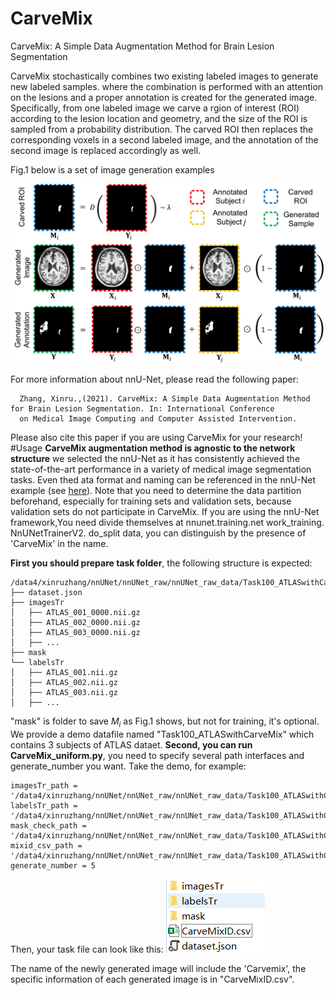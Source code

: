 # CarveMix
CarveMix: A Simple Data Augmentation Method for Brain Lesion Segmentation

CarveMix stochastically combines two existing labeled images to generate new labeled samples. where the combination is performed with an attention on the lesions and a proper annotation is created for the generated image. Specifically, from one labeled image we carve a rgion of interest (ROI) according to the lesion location and geometry, and
the size of the ROI is sampled from a probability distribution. The carved ROI then replaces the corresponding voxels in a second labeled image, and the annotation of the second image is replaced accordingly as well.

Fig.1 below is a set of image generation examples

![image](https://github.com/ZhangxinruBIT/CarveMix/blob/main/readme_Img/carve.png)

For more information about nnU-Net, please read the following paper:


      Zhang, Xinru.,(2021). CarveMix: A Simple Data Augmentation Method for Brain Lesion Segmentation. In: International Conference 
      on Medical Image Computing and Computer Assisted Intervention.

Please also cite this paper if you are using CarveMix for your research!
#Usage
**CarveMix augmentation method is agnostic to the network structure**
we selected the nnU-Net as it has consistently achieved the state-of-the-art performance in a variety of medical image segmentation tasks. Even thed ata format and naming can be referenced in the nnU-Net example (see [here](https://github.com/MIC-DKFZ/nnUNet.git)).
Note that you need to determine the data partition beforehand, especially for training sets and validation sets, because validation sets do not participate in CarveMix. If you are using the nnU-Net framework,You need  divide themselves at nnunet.training.net work_training. NnUNetTrainerV2. do_split data, you can distinguish by the presence of 'CarveMix' in the name.

**First you should prepare task folder**, the following structure is expected:

    /data4/xinruzhang/nnUNet/nnUNet_raw/nnUNet_raw_data/Task100_ATLASwithCarveMix/
    ├── dataset.json
    ├── imagesTr
    │   ├── ATLAS_001_0000.nii.gz
    │   ├── ATLAS_002_0000.nii.gz
    │   ├── ATLAS_003_0000.nii.gz
    │   ├── ...
    ├── mask
    └── labelsTr
    │   ├── ATLAS_001.nii.gz
    │   ├── ATLAS_002.nii.gz
    │   ├── ATLAS_003.nii.gz
    │   ├── ...
    
 "mask" is folder to save $M_i$ as Fig.1 shows, but not for training, it's optional. We provide a demo datafile named "Task100_ATLASwithCarveMix" which contains 3 subjects of ATLAS dataet.
 **Second, you can run CarveMix_uniform.py**, you need to specify several path interfaces and generate_number you want. Take the demo, for example:

    imagesTr_path = '/data4/xinruzhang/nnUNet/nnUNet_raw/nnUNet_raw_data/Task100_ATLASwithCarveMix/imagesTr'
    labelsTr_path = '/data4/xinruzhang/nnUNet/nnUNet_raw/nnUNet_raw_data/Task100_ATLASwithCarveMix/labelsTr'
    mask_check_path = '/data4/xinruzhang/nnUNet/nnUNet_raw/nnUNet_raw_data/Task100_ATLASwithCarveMix/mask'
    mixid_csv_path = '/data4/xinruzhang/nnUNet/nnUNet_raw/nnUNet_raw_data/Task100_ATLASwithCarveMix/'
    generate_number = 5
 
Then, your task file can look like this:
 ![image](https://github.com/ZhangxinruBIT/CarveMix/blob/main/readme_Img/dirlistname.png)
 
 
 
The name of the newly generated image will include the 'Carvemix', the specific information of each generated image is in "CarveMixID.csv".
    
    

